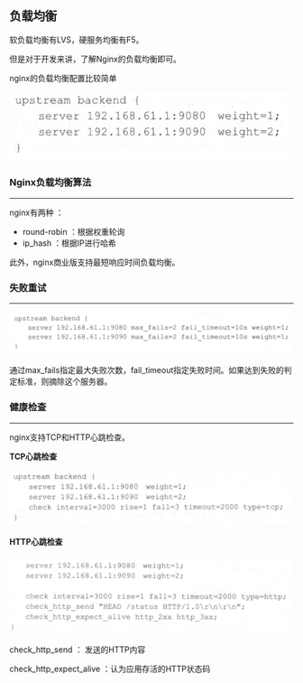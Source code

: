 ## 负载均衡

软负载均衡有LVS，硬服务均衡有F5。

但是对于开发来讲，了解Nginx的负载均衡即可。



nginx的负载均衡配置比较简单

![image-20211025111023242](负载均衡.assets/image-20211025111023242.png)



### Nginx负载均衡算法

---

nginx有两种 ：

- round-robin  ：根据权重轮询
- ip_hash ：根据IP进行哈希



此外，nginx商业版支持最短响应时间负载均衡。



### 失败重试

---

![image-20211025111449364](负载均衡.assets/image-20211025111449364.png)

通过max_fails指定最大失败次数，fail_timeout指定失败时间。如果达到失败的判定标准，则摘除这个服务器。



### 健康检查

---

nginx支持TCP和HTTP心跳检查。



**TCP心跳检查**

![image-20211025111639650](负载均衡.assets/image-20211025111639650.png)

**HTTP心跳检查**	

![image-20211025111717547](负载均衡.assets/image-20211025111717547.png)

check_http_send  ： 发送的HTTP内容

check_http_expect_alive ：认为应用存活的HTTP状态码



